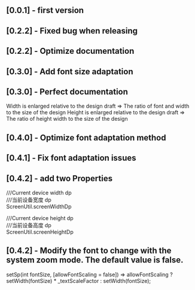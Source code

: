 ## [0.0.1] -  first version

## [0.2.2] - Fixed bug when releasing

## [0.2.2] - Optimize documentation

## [0.3.0] - Add font size adaptation

## [0.3.0] - Perfect documentation
Width is enlarged relative to the design draft => The ratio of font and width to the size of the design
Height is enlarged relative to the design draft => The ratio of  height width to the size of the design

## [0.4.0] - Optimize font adaptation method

## [0.4.1] - Fix font adaptation issues

## [0.4.2] - add two Properties

  ///Current device width dp <br/>
  ///当前设备宽度 dp <br/>
  ScreenUtil.screenWidthDp 

  ///Current device height dp <br/>
  ///当前设备高度 dp <br/>
  ScreenUtil.screenHeightDp   

## [0.4.2] - Modify the font to change with the system zoom mode. The default value is false.

setSp(int fontSize, [allowFontScaling = false]) => allowFontScaling
      ? setWidth(fontSize) * _textScaleFactor
      : setWidth(fontSize);